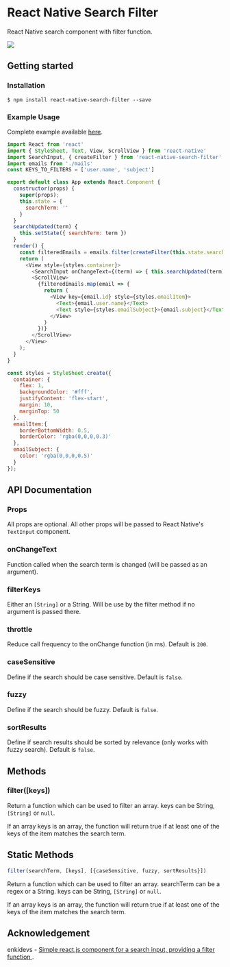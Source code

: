 
# React Native Search Filter

React Native search component with filter function.

![](https://media.giphy.com/media/l3JDnn1QT0ANhltKw/giphy.gif)

## Getting started

### Installation
`$ npm install react-native-search-filter --save`

### Example Usage
Complete example available [here](/example).

```js
import React from 'react'
import { StyleSheet, Text, View, ScrollView } from 'react-native'
import SearchInput, { createFilter } from 'react-native-search-filter'
import emails from './mails'
const KEYS_TO_FILTERS = ['user.name', 'subject']

export default class App extends React.Component {
  constructor(props) {
    super(props);
    this.state = {
      searchTerm: ''
    }
  }
  searchUpdated(term) {
    this.setState({ searchTerm: term })
  }
  render() {
    const filteredEmails = emails.filter(createFilter(this.state.searchTerm, KEYS_TO_FILTERS))
    return (
      <View style={styles.container}>
        <SearchInput onChangeText={(term) => { this.searchUpdated(term) }} />
        <ScrollView>
          {filteredEmails.map(email => {
            return (
              <View key={email.id} style={styles.emailItem}>
                <Text>{email.user.name}</Text>
                <Text style={styles.emailSubject}>{email.subject}</Text>
              </View>
            )
          })}
        </ScrollView>
      </View>
    );
  }
}

const styles = StyleSheet.create({
  container: {
    flex: 1,
    backgroundColor: '#fff',
    justifyContent: 'flex-start',
    margin: 10,
    marginTop: 50
  },
  emailItem:{
    borderBottomWidth: 0.5,
    borderColor: 'rgba(0,0,0,0.3)'
  },
  emailSubject: {
    color: 'rgba(0,0,0,0.5)'
  }
});
```

## API Documentation

### Props

All props are optional. All other props will be passed to React Native's ```TextInput``` component.


### onChangeText
Function called when the search term is changed (will be passed as an argument).

### filterKeys

Either an ```[String]``` or a String. Will be use by the filter method if no argument is passed there.

### throttle

Reduce call frequency to the onChange function (in ms). Default is ```200```.

### caseSensitive

Define if the search should be case sensitive. Default is ```false```.

### fuzzy

Define if the search should be fuzzy. Default is ```false```.

### sortResults

Define if search results should be sorted by relevance (only works with fuzzy search). Default is ```false```.

## Methods

### filter([keys])

Return a function which can be used to filter an array. keys can be String, ```[String]``` or ```null```.

If an array keys is an array, the function will return true if at least one of the keys of the item matches the search term.

## Static Methods
```js
filter(searchTerm, [keys], [{caseSensitive, fuzzy, sortResults}])
```

Return a function which can be used to filter an array. searchTerm can be a regex or a String. keys can be String, ```[String]``` or ```null```.

If an array keys is an array, the function will return true if at least one of the keys of the item matches the search term.

## Acknowledgement
enkidevs - [Simple react.js component for a search input, providing a filter function ](https://github.com/enkidevs/react-search-input).
